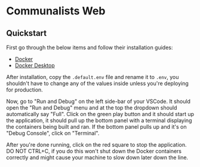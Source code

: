 # Communalists Web

## Quickstart

First go through the below items and follow their installation guides:

- [Docker](https://docs.docker.com/engine/install/)
- [Docker Desktop](https://docs.docker.com/desktop/)

After installation, copy the `.default.env` file and rename it to `.env`, you shouldn't have to change any of the values inside unless you're deploying for production.

Now, go to "Run and Debug" on the left side-bar of your VSCode. It should open the "Run and Debug" menu and at the top the dropdown should automatically say "Full". Click on the green play button and it should start up the application, it should pull up the bottom panel with a terminal displaying the containers being built and ran. If the bottom panel pulls up and it's on "Debug Console", click on "Terminal".

After you're done running, click on the red square to stop the application. DO NOT CTRL+C, if you do this won't shut down the Docker containers correctly and might cause your machine to slow down later down the line.
